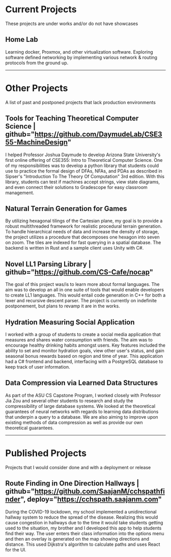 # Current Projects
These projects are under works and/or do not have showcases

## Home Lab
Learning docker, Proxmox, and other virtualization software. Exploring software defined
networking by implementing various network & routing protocols from the ground up.

---
# Other Projects
A list of past and postponed projects that lack production environments

## Tools for Teaching Theoretical Computer Science | github="https://github.com/DaymudeLab/CSE355-MachineDesign"
I helped Professor Joshua Daymude to develop Arizona State University's first online
offering of CSE355: Intro to Theoretical Computer Science. One of my responsibilities
was to develop a python library that students could use to practice the formal design
of DFAs, NFAs, and PDAs as described in Sipser's "Introduction To The Theory Of Computation"
3rd edition. With this library, students can test if machines accept strings, view state diagrams,
and even connect their solutions to Gradescope for easy classroom management.

## Natural Terrain Generation for Games
By utilizing hexagonal tilings of the Cartesian plane, my goal is to provide a robust
multithreaded framework for realistic procedural terrain generation. To handle hierarchical
needs of data and increase the density of storage, the project utilizes a procedure that
decomposes one hexagon into seven on zoom. The tiles are indexed for fast querying in a
spatial database. The backend is written in Rust and a sample client uses Unity with C#.

## Novel LL1 Parsing Library | github="https://github.com/CS-Cafe/nocap"
The goal of this project was/is to learn more about formal languages. The aim was
to develop an all in one suite of tools that would enable developers to create LL1
languages. This would entail code generation in C++ for both a lexer and recursive
descent parser. The project is currently on indefinite postponement, but plans to
revamp it are in the works.

## Hydration Measuring Social Application
I worked with a group of students to create a social media application that
measures and shares water consumption with friends. The aim was to encourage healthy
drinking habits amongst users. Key features included the ability to set and monitor
hydration goals, view other user's status, and gain seasonal bonus rewards based on region
and time of year. This application had a C# frontend and backend, interfacing with
a PostgreSQL database to keep track of user information.

## Data Compression via Learned Data Structures
As part of the ASU CS Capstone Program, I worked closely with Professor Jia Zou and
several other students to research and study the compressibility of large database systems.
We looked at the theoretical guarantees of neural networks with regards to learning data
distributions that underpin a query to a database. We are also aiming to improve
upon existing methods of data compression as well as provide our own theoretical
guarantees.

---

# Published Projects
Projects that I would consider done and with a deployment or release

## Route Finding in One Direction Hallways | github="https://github.com/SaajanM/cchspathfinder", deploy="https://cchspath.saajanm.com"
During the COVID-19 lockdown, my school implemented a unidirectional hallway system
to reduce the spread of the disease. Realizing this would cause congestion in
hallways due to the time it would take students getting used to the situation,
my brother and I developed this app to help students find their way. The user
enters their class information into the options menu and then an overlay is
generated on the map showing directions and distance. This used Dijkstra's
algorithm to calculate paths and uses React for the UI.
